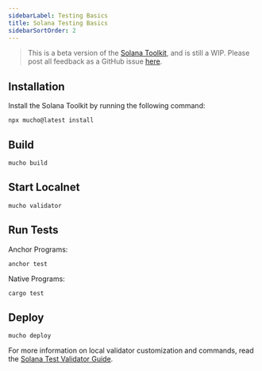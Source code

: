```yaml
---
sidebarLabel: Testing Basics
title: Solana Testing Basics
sidebarSortOrder: 2
---
```


> This is a beta version of the [Solana Toolkit](/docs/toolkit/index.md), and is
> still a WIP. Please post all feedback as a GitHub issue
> [here](https://github.com/solana-foundation/developer-content/issues/new?title=%5Btoolkit%5D%20).

## Installation

Install the Solana Toolkit by running the following command:

```shell
npx mucho@latest install
```

## Build

```shell
mucho build
```

## Start Localnet

```shell
mucho validator
```

## Run Tests

Anchor Programs:

```shell
anchor test
```

Native Programs:

```shell
cargo test
```

## Deploy

```shell
mucho deploy
```

For more information on local validator customization and commands, read the
[Solana Test Validator Guide](/content/guides/getstarted/solana-test-validator.md).
